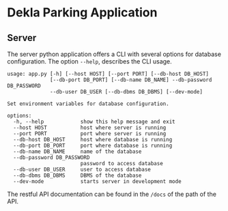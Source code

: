 # Dekla Parking Application

## Server

The server python application offers a CLI with several options for database configuration. The option `--help`, describes the CLI usage.

```
usage: app.py [-h] [--host HOST] [--port PORT] [--db-host DB_HOST]
              [--db-port DB_PORT] [--db-name DB_NAME] --db-password DB_PASSWORD
              --db-user DB_USER [--db-dbms DB_DBMS] [--dev-mode]

Set environment variables for database configuration.

options:
  -h, --help            show this help message and exit
  --host HOST           host where server is running
  --port PORT           port where server is running
  --db-host DB_HOST     host where database is running
  --db-port DB_PORT     port where database is running
  --db-name DB_NAME     name of the database
  --db-password DB_PASSWORD
                        password to access database
  --db-user DB_USER     user to access database
  --db-dbms DB_DBMS     DBMS of the database
  --dev-mode            starts server in development mode

```

The restful API documentation can be found in the `/docs` of the path of the API.
